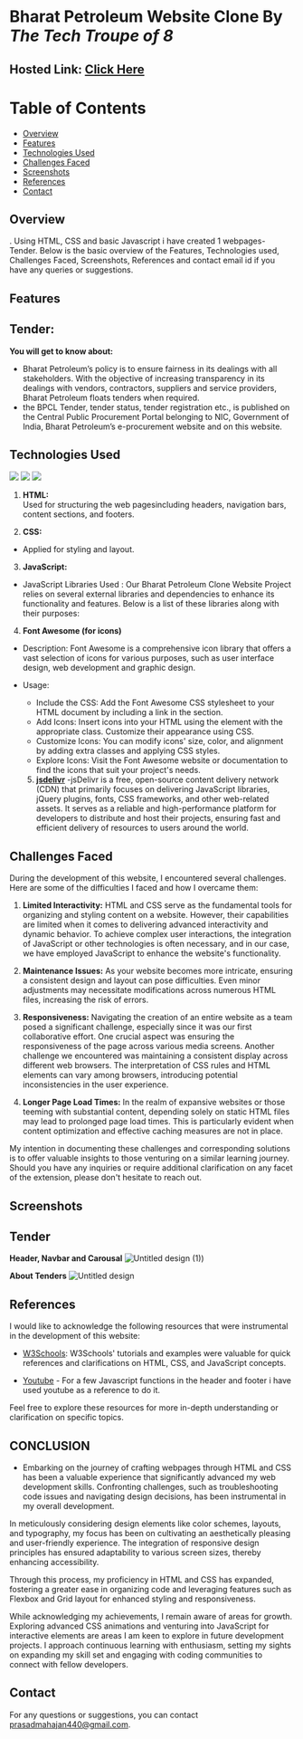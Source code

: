 # Bharat Petroleum Website Clone By *The Tech Troupe of 8*

## Hosted Link: [Click Here](https://ayushagrawal2806.github.io/Bharat-Petroleum/)

# Table of Contents
  - [Overview](#overview)
  - [Features](#features)
  - [Technologies Used](#technologies-used)
  - [Challenges Faced](#challenges-faced)
  - [Screenshots](#screenshots)
  - [References](#references)
  - [Contact](#contact)


## Overview

. Using HTML, CSS and basic Javascript i have created 1 webpages- Tender. Below is the basic overview of the Features, Technologies used, Challenges Faced, Screenshots, References and contact email id if you have any queries or suggestions.

## Features
## Tender:
**You will get to know about:**
- Bharat Petroleum’s policy is to ensure fairness in its dealings with all stakeholders. With the objective of increasing transparency in its dealings with vendors, contractors, suppliers and service providers, Bharat Petroleum floats tenders when required. 
- the BPCL Tender, tender status, tender registration etc., is published on the Central Public Procurement Portal belonging to NIC, Government of India, Bharat Petroleum’s e-procurement website and on this website.

 ## Technologies Used
<img src="https://img.icons8.com/color/48/000000/html-5.png"/>          <img src="https://img.icons8.com/color/48/000000/css3.png"/>          <img src="https://img.icons8.com/color/48/000000/javascript.png"/>      

1.  **HTML:**  
Used for structuring the web pagesincluding headers, navigation bars, content sections, and footers.

2.  **CSS:** 
 - Applied for styling and layout.
3.  **JavaScript:**
 - JavaScript Libraries Used : Our Bharat Petroleum Clone Website Project relies on several external libraries and dependencies to enhance its functionality and features. Below is a list of these libraries along with their purposes:

4.  **Font Awesome (for icons)**
 - Description: Font Awesome is a comprehensive icon library that offers a vast selection of icons for various purposes, such as user interface design, web development and graphic design.
 - Usage:
   - Include the CSS: Add the Font Awesome CSS stylesheet to your HTML document by including a link in the <head> section.
   - Add Icons: Insert icons into your HTML using the element with the appropriate class. Customize their appearance using CSS.
   - Customize Icons: You can modify icons' size, color, and alignment by adding extra classes and applying CSS styles.
   - Explore Icons: Visit the Font Awesome website or documentation to find the icons that suit your project's needs.


   5. **[jsdelivr](https://www.jsdelivr.com/)**
      -jsDelivr is a free, open-source content delivery network (CDN) that primarily focuses on delivering JavaScript libraries, jQuery plugins, fonts, CSS frameworks, and other web-related assets. It serves as a reliable and high-performance platform for developers to distribute and host their projects, ensuring fast and efficient delivery of resources to users around the world.

## Challenges Faced

During the development of this website, I encountered several challenges. Here are some of the difficulties I faced and how I overcame them:

1. **Limited Interactivity:**
 HTML and CSS serve as the fundamental tools for organizing and styling content on a website. However, their capabilities are limited when it comes to delivering advanced interactivity and dynamic behavior. To achieve complex user interactions, the integration of JavaScript or other technologies is often necessary, and in our case, we have employed JavaScript to enhance the website's functionality.

2. **Maintenance Issues:**
 As your website becomes more intricate, ensuring a consistent design and layout can pose difficulties. Even minor adjustments may necessitate modifications across numerous HTML files, increasing the risk of errors.

3. **Responsiveness:**
Navigating the creation of an entire website as a team posed a significant challenge, especially since it was our first collaborative effort. One crucial aspect was ensuring the responsiveness of the page across various media screens. Another challenge we encountered was maintaining a consistent display across different web browsers. The interpretation of CSS rules and HTML elements can vary among browsers, introducing potential inconsistencies in the user experience.

4. **Longer Page Load Times:**
 In the realm of expansive websites or those teeming with substantial content, depending solely on static HTML files may lead to prolonged page load times. This is particularly evident when content optimization and effective caching measures are not in place.

My intention in documenting these challenges and corresponding solutions is to offer valuable insights to those venturing on a similar learning journey. Should you have any inquiries or require additional clarification on any facet of the extension, please don't hesitate to reach out.


## Screenshots
## Tender

**Header, Navbar and Carousal**
![Untitled design (1)](https://github.com/prasadmahajan22/project/assets/125664960/d683f2d5-da63-4beb-ad25-eee3f339ff54))

**About Tenders**
![Untitled design](https://github.com/prasadmahajan22/project/assets/125664960/3bebac26-fb28-43e7-933d-b8cfcd472c85)

## References

I would like to acknowledge the following resources that were instrumental in the development of this website:

- [W3Schools](https://www.w3schools.com/): W3Schools' tutorials and examples were valuable for quick references and clarifications on HTML, CSS, and JavaScript concepts.

- [Youtube](https://www.youtube.com/) - For a few Javascript functions in the header and footer i have used youtube as a reference to do it.

Feel free to explore these resources for more in-depth understanding or clarification on specific topics.


## **CONCLUSION**

- Embarking on the journey of crafting webpages through HTML and CSS has been a valuable experience that significantly advanced my web development skills. Confronting challenges, such as troubleshooting code issues and navigating design decisions, has been instrumental in my overall development.

In meticulously considering design elements like color schemes, layouts, and typography, my focus has been on cultivating an aesthetically pleasing and user-friendly experience. The integration of responsive design principles has ensured adaptability to various screen sizes, thereby enhancing accessibility.

Through this process, my proficiency in HTML and CSS has expanded, fostering a greater ease in organizing code and leveraging features such as Flexbox and Grid layout for enhanced styling and responsiveness.

While acknowledging my achievements, I remain aware of areas for growth. Exploring advanced CSS animations and venturing into JavaScript for interactive elements are areas I am keen to explore in future development projects. I approach continuous learning with enthusiasm, setting my sights on expanding my skill set and engaging with coding communities to connect with fellow developers.




## Contact

For any questions or suggestions, you can contact prasadmahajan440@gmail.com.
